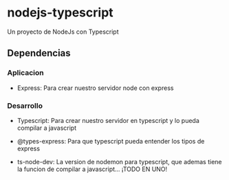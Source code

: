 # nodejs-typescript
Un proyecto de NodeJs con Typescript

## Dependencias

### Aplicacion

- Express: Para crear nuestro servidor node con express

### Desarrollo

- Typescript: Para crear nuestro servidor en typescript y lo pueda compilar a javascript

- @types-express: Para que typescript pueda entender los tipos de express

- ts-node-dev: La version de nodemon para typescript, que ademas tiene la funcion de compilar a javascript... ¡TODO EN UNO!